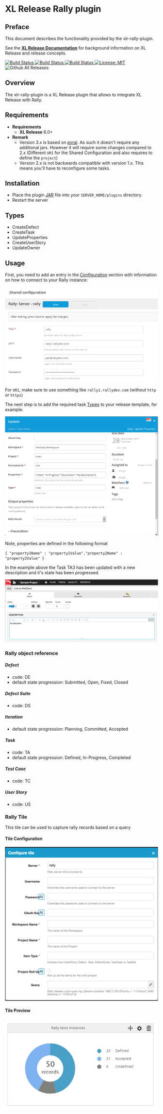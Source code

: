 # XL Release Rally plugin #

## Preface ##

This document describes the functionality provided by the xlr-rally-plugin.

See the **[XL Release Documentation](https://docs.xebialabs.com/xl-release/index.html)** for background information on XL Release and release concepts.


[![Build Status][xlr-rally-travis-image] ][xlr-rally-travis-url]
[![Build Status][xlr-rally-codacy-image] ][xlr-rally-codacy-url]
[![Build Status][xlr-rally-code-climate-image] ][xlr-rally-code-climate-url]
[![License: MIT][xlr-rally-plugin-license-image]][xlr-rally-plugin-license-url]
![Github All Releases][xlr-rally-plugin-downloads-image]


[xlr-rally-travis-image]: https://travis-ci.org/xebialabs-community/xlr-rally-plugin.svg?branch=master
[xlr-rally-travis-url]: https://travis-ci.org/xebialabs-community/xlr-rally-plugin
[xlr-rally-codacy-image]: https://api.codacy.com/project/badge/Grade/b74aca3c5da7483193ceef88bc93ec44
[xlr-rally-codacy-url]: https://www.codacy.com/app/rvanstone/xlr-rally-plugin
[xlr-rally-code-climate-image]: https://codeclimate.com/github/xebialabs-community/xlr-rally-plugin/badges/gpa.svg
[xlr-rally-code-climate-url]: https://codeclimate.com/github/xebialabs-community/xlr-rally-plugin
[xlr-rally-plugin-license-image]: https://img.shields.io/badge/License-MIT-yellow.svg
[xlr-rally-plugin-license-url]: https://opensource.org/licenses/MIT
[xlr-rally-plugin-downloads-image]: https://img.shields.io/github/downloads/xebialabs-community/xlr-rally-plugin/total.svg



## Overview ##

The xlr-rally-plugin is a XL Release plugin that allows to integrate XL Release with Rally.

## Requirements ##

* **Requirements**
	* **XL Release** 6.0+
* **Remark**
    * Version 3.x is based on [pyral](http://pythonhosted.org/pyral/overview.html). As such it doesn't require any additional jars.
      However it will require some changes compared to 2.x (Different `URI` for the Shared Configuration and also requires to define the `project`)
    * Version 2.x is not backwards compatible with version 1.x. This means you'll have to reconfigure some tasks.

## Installation ##

* Place the plugin [JAR](https://github.com/xebialabs-community/xlr-rally-plugin/releases) file into your `SERVER_HOME/plugins` directory.
* Restart the server  

## Types ##

+ CreateDefect
+ CreateTask
+ UpdateProperties
+ CreateUserStory
+ UpdateOwner

## Usage ##

First, you need to add an entry in the [Configuration](https://docs.xebialabs.com/xl-release/how-to/create-custom-configuration-types-in-xl-release.html#configuration-page) section with information on how to connect to your Rally instance:

![Configuration](images/rallyCI.png)

For `URI`, make sure to use something like `rally1.rallydev.com` (without `http` or `https`)

The next step is to add the required task [Types](#Types) to your release template, for example:

![Configuration](images/updateProperties.png)

Note, properties are defined in the following format

`{ "property1Name" : "property1Value","property2Name" : "property2Value" }`

In the example above the Task TA3 has been updated with a new description and it's state has been progressed.

![Execution](images/rallyResult.png)

### Rally object reference ###
##### Defect #####
* code: DE
* default state progression: Submitted, Open, Fixed, Closed

##### Defect Suite #####
* code: DS

##### Iteration #####
* default state progression: Planning, Committed, Accepted 

##### Task #####
* code: TA
* default state progression: Defined, In-Progress, Completed

##### Test Case
* code: TC 

##### User Story #####
* code: US

### Rally Tile ###
This tile can be used to capture rally records based on a query

#### Tile Configuration ####
![Configuration](images/rallyTileConfig.png)

#### Tile Preview ####
![Configuration](images/rallyTile.jpg)


